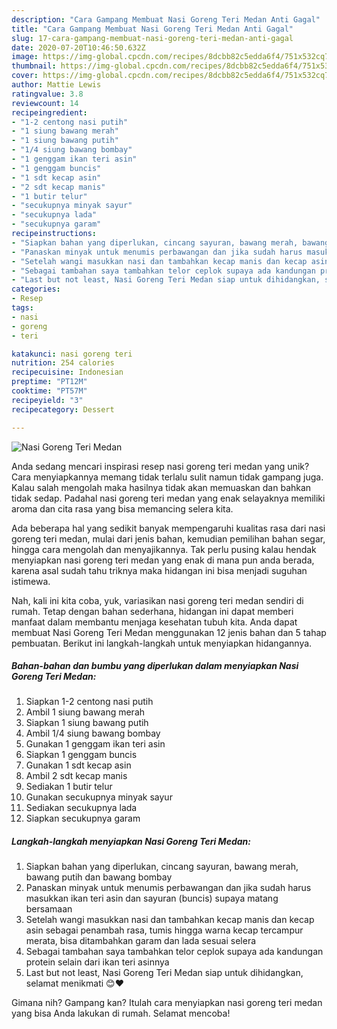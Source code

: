 ```yaml
---
description: "Cara Gampang Membuat Nasi Goreng Teri Medan Anti Gagal"
title: "Cara Gampang Membuat Nasi Goreng Teri Medan Anti Gagal"
slug: 17-cara-gampang-membuat-nasi-goreng-teri-medan-anti-gagal
date: 2020-07-20T10:46:50.632Z
image: https://img-global.cpcdn.com/recipes/8dcbb82c5edda6f4/751x532cq70/nasi-goreng-teri-medan-foto-resep-utama.jpg
thumbnail: https://img-global.cpcdn.com/recipes/8dcbb82c5edda6f4/751x532cq70/nasi-goreng-teri-medan-foto-resep-utama.jpg
cover: https://img-global.cpcdn.com/recipes/8dcbb82c5edda6f4/751x532cq70/nasi-goreng-teri-medan-foto-resep-utama.jpg
author: Mattie Lewis
ratingvalue: 3.8
reviewcount: 14
recipeingredient:
- "1-2 centong nasi putih"
- "1 siung bawang merah"
- "1 siung bawang putih"
- "1/4 siung bawang bombay"
- "1 genggam ikan teri asin"
- "1 genggam buncis"
- "1 sdt kecap asin"
- "2 sdt kecap manis"
- "1 butir telur"
- "secukupnya minyak sayur"
- "secukupnya lada"
- "secukupnya garam"
recipeinstructions:
- "Siapkan bahan yang diperlukan, cincang sayuran, bawang merah, bawang putih dan bawang bombay"
- "Panaskan minyak untuk menumis perbawangan dan jika sudah harus masukkan ikan teri asin dan sayuran (buncis) supaya matang bersamaan"
- "Setelah wangi masukkan nasi dan tambahkan kecap manis dan kecap asin sebagai penambah rasa, tumis hingga warna kecap tercampur merata, bisa ditambahkan garam dan lada sesuai selera"
- "Sebagai tambahan saya tambahkan telor ceplok supaya ada kandungan protein selain dari ikan teri asinnya"
- "Last but not least, Nasi Goreng Teri Medan siap untuk dihidangkan, selamat menikmati 😊♥️"
categories:
- Resep
tags:
- nasi
- goreng
- teri

katakunci: nasi goreng teri 
nutrition: 254 calories
recipecuisine: Indonesian
preptime: "PT12M"
cooktime: "PT57M"
recipeyield: "3"
recipecategory: Dessert

---
```



![Nasi Goreng Teri Medan](https://img-global.cpcdn.com/recipes/8dcbb82c5edda6f4/751x532cq70/nasi-goreng-teri-medan-foto-resep-utama.jpg)

Anda sedang mencari inspirasi resep nasi goreng teri medan yang unik? Cara menyiapkannya memang tidak terlalu sulit namun tidak gampang juga. Kalau salah mengolah maka hasilnya tidak akan memuaskan dan bahkan tidak sedap. Padahal nasi goreng teri medan yang enak selayaknya memiliki aroma dan cita rasa yang bisa memancing selera kita.

Ada beberapa hal yang sedikit banyak mempengaruhi kualitas rasa dari nasi goreng teri medan, mulai dari jenis bahan, kemudian pemilihan bahan segar, hingga cara mengolah dan menyajikannya. Tak perlu pusing kalau hendak menyiapkan nasi goreng teri medan yang enak di mana pun anda berada, karena asal sudah tahu triknya maka hidangan ini bisa menjadi suguhan istimewa.




Nah, kali ini kita coba, yuk, variasikan nasi goreng teri medan sendiri di rumah. Tetap dengan bahan sederhana, hidangan ini dapat memberi manfaat dalam membantu menjaga kesehatan tubuh kita. Anda dapat membuat Nasi Goreng Teri Medan menggunakan 12 jenis bahan dan 5 tahap pembuatan. Berikut ini langkah-langkah untuk menyiapkan hidangannya.

<!--inarticleads1-->

##### Bahan-bahan dan bumbu yang diperlukan dalam menyiapkan Nasi Goreng Teri Medan:

1. Siapkan 1-2 centong nasi putih
1. Ambil 1 siung bawang merah
1. Siapkan 1 siung bawang putih
1. Ambil 1/4 siung bawang bombay
1. Gunakan 1 genggam ikan teri asin
1. Siapkan 1 genggam buncis
1. Gunakan 1 sdt kecap asin
1. Ambil 2 sdt kecap manis
1. Sediakan 1 butir telur
1. Gunakan secukupnya minyak sayur
1. Sediakan secukupnya lada
1. Siapkan secukupnya garam




<!--inarticleads2-->

##### Langkah-langkah menyiapkan Nasi Goreng Teri Medan:

1. Siapkan bahan yang diperlukan, cincang sayuran, bawang merah, bawang putih dan bawang bombay
1. Panaskan minyak untuk menumis perbawangan dan jika sudah harus masukkan ikan teri asin dan sayuran (buncis) supaya matang bersamaan
1. Setelah wangi masukkan nasi dan tambahkan kecap manis dan kecap asin sebagai penambah rasa, tumis hingga warna kecap tercampur merata, bisa ditambahkan garam dan lada sesuai selera
1. Sebagai tambahan saya tambahkan telor ceplok supaya ada kandungan protein selain dari ikan teri asinnya
1. Last but not least, Nasi Goreng Teri Medan siap untuk dihidangkan, selamat menikmati 😊♥️




Gimana nih? Gampang kan? Itulah cara menyiapkan nasi goreng teri medan yang bisa Anda lakukan di rumah. Selamat mencoba!
